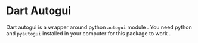 # Dart Autogui

Dart autogui is a wrapper around python `autogui` module . You need python and `pyautogui` installed in your computer for this package to work .
